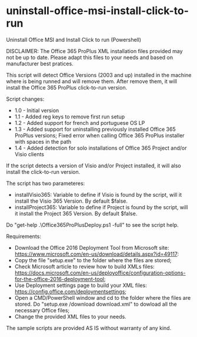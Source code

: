 # uninstall-office-msi-install-click-to-run
Uninstall Office MSI and Install Click to run (Powershell)

DISCLAIMER: The Office 365 ProPlus XML installation files provided may not be up to date. Please adapt this files to your needs and based on manufacturer best pratices.

This script will detect Office Versions (2003 and up) installed in the machine where is being runned and will remove them. After remove them, it will install the Office 365 ProPlus click-to-run version.

Script changes:
 - 1.0 - Initial version
 - 1.1 - Added reg keys to remove first run setup
 - 1.2 - Added support for french and portuguese OS LP
 - 1.3 - Added support for uninstalling previously installed Office 365 ProPlus versions; Fixed error when calling Office 365 ProPlus installer with spaces in the path
 - 1.4 - Added detection for solo installations of Office 365 Project and/or Visio clients

If the script detects a version of Visio and/or Project installed, it will also install the click-to-run version.

The script has two parameteres:
 - installVisio365: Variable to define if Visio is found by the script, will it install the Visio 365 Version. By default $false.
 - installProject365: Variable to define if Project is found by the script, will it install the Project 365 Version. By default $false.

Do "get-help .\Office365ProPlusDeploy.ps1 -full" to see the script help.

Requirements:
 - Download the Office 2016 Deployment Tool from Microsoft site: https://www.microsoft.com/en-us/download/details.aspx?id=49117:
 - Copy the file "setup.exe" to the folder where the files are stored;
 - Check Microsoft article to review how to build XMLs files: https://docs.microsoft.com/en-us/deployoffice/configuration-options-for-the-office-2016-deployment-tool;
 - Use Deployment settings page to build your XML files: https://config.office.com/deploymentsettings;
 - Open a CMD/PowerShell window and cd to the folder where the files are stored. Do "setup.exe /download download.xml" to dowload all the necessary Office files;
 - Change the provided XML files to your needs.

The sample scripts are provided AS IS without warranty of any kind.

